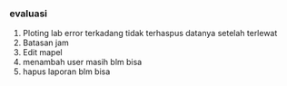 ### evaluasi

1. Ploting lab error terkadang tidak terhaspus datanya setelah terlewat
    <!-- harusnya dalam middleware tapi oke kok-->
2. Batasan jam 
    <!-- apakah ini yang menyebabkan error ? masih dianalisais -->
3. Edit mapel 
    <!-- di local bisa menambahkan tanpa ada kendala -->
4. menambah user masih blm bisa  
    <!-- permasalahan
        validasai gagal tapi tidak tertampil gagal

        solusi
        diberikan respon gagal pada bladenya dan mengkahtifkan modelnya jika ada error
     -->
5. hapus laporan blm bisa
    <!-- sudah bisa -->